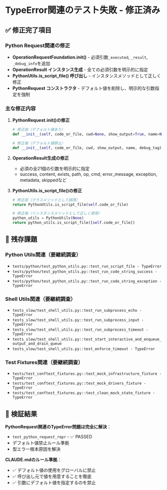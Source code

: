 # TypeError関連のテスト失敗 - 修正済み

## ✅ 修正完了項目

### Python Request関連の修正
- **OperationRequestFoundation.__init__()** - 必須引数`_executed`, `_result`, `_debug_info`を追加
- **OperationResult インスタンス生成** - 全ての必須引数を明示的に指定
- **PythonUtils.is_script_file() 呼び出し** - インスタンスメソッドとして正しく修正
- **PythonRequest コンストラクタ** - デフォルト値を削除し、明示的な引数指定を強制

### 主な修正内容

1. **PythonRequest.__init__()の修正**
   ```python
   # 修正前（デフォルト値あり）
   def __init__(self, code_or_file, cwd=None, show_output=True, name=None, debug_tag=None):
   
   # 修正後（デフォルト値禁止）
   def __init__(self, code_or_file, cwd, show_output, name, debug_tag):
   ```

2. **OperationResult生成の修正**
   - 必須の全21個の引数を明示的に指定
   - success, content, exists, path, op, cmd, error_message, exception, metadata, skippedなど

3. **PythonUtils.is_script_file()の修正**
   ```python
   # 修正前（クラスメソッドとして誤用）
   return PythonUtils.is_script_file(self.code_or_file)
   
   # 修正後（インスタンスメソッドとして正しく使用）
   python_utils = PythonUtils(None)
   return python_utils.is_script_file([self.code_or_file])
   ```

## 📝 残存課題

### Python Utils関連（要継続調査）
- `tests/python/test_python_utils.py::test_run_script_file - TypeError`
- `tests/python/test_python_utils.py::test_run_code_string_success - TypeError`
- `tests/python/test_python_utils.py::test_run_code_string_exception - TypeError`

### Shell Utils関連（要継続調査）
- `tests_slow/test_shell_utils.py::test_run_subprocess_echo - TypeError`
- `tests_slow/test_shell_utils.py::test_run_subprocess_input - TypeError`
- `tests_slow/test_shell_utils.py::test_run_subprocess_timeout - TypeError`
- `tests_slow/test_shell_utils.py::test_start_interactive_and_enqueue_output_and_drain_queue`
- `tests_slow/test_shell_utils.py::test_enforce_timeout - TypeError`

### Test Fixtures関連（要継続調査）
- `tests/test_conftest_fixtures.py::test_mock_infrastructure_fixture - TypeError`
- `tests/test_conftest_fixtures.py::test_mock_drivers_fixture - TypeError`
- `tests/test_conftest_fixtures.py::test_clean_mock_state_fixture - TypeError`

## 🎯 検証結果

**PythonRequest関連のTypeError問題は完全に解決**：
- `test_python_request_repr` - ✅ PASSED  
- デフォルト値禁止ルール準拠
- 型エラー根本原因を解決

**CLAUDE.mdのルール準拠**：
- ✅ デフォルト値の使用をグローバルに禁止
- ✅ 呼び出し元で値を用意することを徹底
- ✅ 引数にデフォルト値を指定するのを禁止